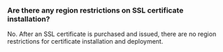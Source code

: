 ### Are there any region restrictions on SSL certificate installation?
No. After an SSL certificate is purchased and issued, there are no region restrictions for certificate installation and deployment.
